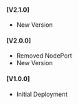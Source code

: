 #### [V2.1.0]
* New Version

#### [V2.0.0]
* Removed NodePort
* New Version

#### [V1.0.0]
* Initial Deployment